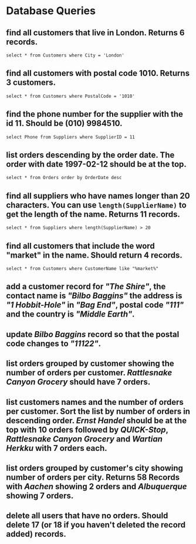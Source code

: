 # Database Queries

## find all customers that live in London. Returns 6 records.

    select * from Customers where City = 'London'

## find all customers with postal code 1010. Returns 3 customers.

    select * from Customers where PostalCode = '1010'

## find the phone number for the supplier with the id 11. Should be (010) 9984510.

    select Phone from Suppliers where SupplierID = 11

## list orders descending by the order date. The order with date 1997-02-12 should be at the top.

    select * from Orders order by OrderDate desc

## find all suppliers who have names longer than 20 characters. You can use `length(SupplierName)` to get the length of the name. Returns 11 records.

    select * from Suppliers where length(SupplierName) > 20

## find all customers that include the word "market" in the name. Should return 4 records.

    select * from Customers where CustomerName like "%market%"

## add a customer record for _"The Shire"_, the contact name is _"Bilbo Baggins"_ the address is _"1 Hobbit-Hole"_ in _"Bag End"_, postal code _"111"_ and the country is _"Middle Earth"_.

## update _Bilbo Baggins_ record so that the postal code changes to _"11122"_.

## list orders grouped by customer showing the number of orders per customer. _Rattlesnake Canyon Grocery_ should have 7 orders.

## list customers names and the number of orders per customer. Sort the list by number of orders in descending order. _Ernst Handel_ should be at the top with 10 orders followed by _QUICK-Stop_, _Rattlesnake Canyon Grocery_ and _Wartian Herkku_ with 7 orders each.

## list orders grouped by customer's city showing number of orders per city. Returns 58 Records with _Aachen_ showing 2 orders and _Albuquerque_ showing 7 orders.

## delete all users that have no orders. Should delete 17 (or 18 if you haven't deleted the record added) records.
